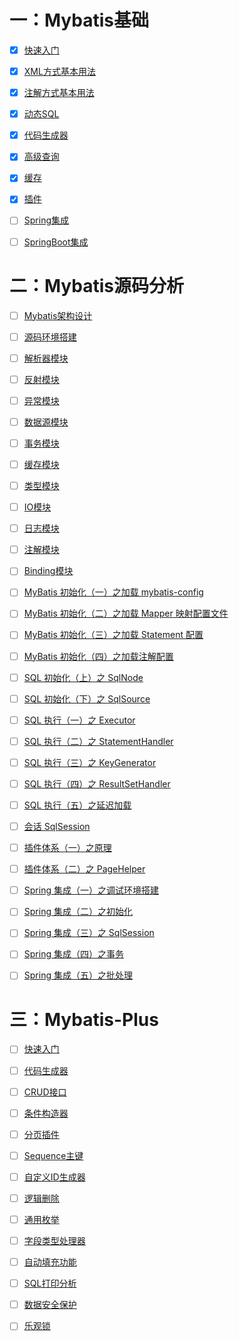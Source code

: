 # 一：Mybatis基础

- [x] [快速入门](https://github.com/Rocks526/Java-Notes/blob/master/docs/常用框架/Mybatis/01-快速入门.md)

- [x] [XML方式基本用法](https://github.com/Rocks526/Java-Notes/blob/master/docs/常用框架/Mybatis/02-XML基本方式用法.md)

- [x] [注解方式基本用法](https://github.com/Rocks526/Java-Notes/blob/master/docs/常用框架/Mybatis/03-注解方式基本用法.md)

- [x] [动态SQL](https://github.com/Rocks526/Java-Notes/blob/master/docs/常用框架/Mybatis/04-动态SQL.md)

- [x] [代码生成器](https://github.com/Rocks526/Java-Notes/blob/master/docs/常用框架/Mybatis/05-代码生成器.md)

- [x] [高级查询](https://github.com/Rocks526/Java-Notes/blob/master/docs/常用框架/Mybatis/06-高级查询.md)

- [x] [缓存](https://github.com/Rocks526/Java-Notes/blob/master/docs/常用框架/Mybatis/07-缓存配置.md)

- [x] [插件](https://github.com/Rocks526/Java-Notes/blob/master/docs/常用框架/Mybatis/08-插件.md)

- [ ] [Spring集成](https://github.com/Rocks526/Java-Notes/blob/master/docs/常用框架/Mybatis/09-Spring集成.md)

- [ ] [SpringBoot集成](https://github.com/Rocks526/Java-Notes/blob/master/docs/常用框架/Mybatis/10-SpringBoot集成.md)

# 二：Mybatis源码分析

- [ ] [Mybatis架构设计](https://github.com/Rocks526/Java-Notes/blob/master/docs/常用框架/Mybatis/11-Mybatis架构设计.md)

- [ ] [源码环境搭建](https://github.com/Rocks526/Java-Notes/blob/master/docs/常用框架/Mybatis/11-源码环境搭建.md)

- [ ] [解析器模块](https://github.com/Rocks526/Java-Notes/blob/master/docs/常用框架/Mybatis/12-解析器模块源码.md)

- [ ] [反射模块](https://github.com/Rocks526/Java-Notes/blob/master/docs/常用框架/Mybatis/13-反射模块.md)

- [ ] [异常模块](https://github.com/Rocks526/Java-Notes/blob/master/docs/常用框架/Mybatis/14-异常模块.md)

- [ ] [数据源模块](https://github.com/Rocks526/Java-Notes/blob/master/docs/常用框架/Mybatis/15-数据源模块.md)

- [ ] [事务模块](https://github.com/Rocks526/Java-Notes/blob/master/docs/常用框架/Mybatis/16-事务模块.md)

- [ ] [缓存模块](https://github.com/Rocks526/Java-Notes/blob/master/docs/常用框架/Mybatis/17-缓存模块.md)

- [ ] [类型模块](https://github.com/Rocks526/Java-Notes/blob/master/docs/常用框架/Mybatis/18-类型模块.md)

- [ ] [IO模块](https://github.com/Rocks526/Java-Notes/blob/master/docs/常用框架/Mybatis/19-IO模块.md)

- [ ] [日志模块](https://github.com/Rocks526/Java-Notes/blob/master/docs/常用框架/Mybatis/20-日志模块.md)

- [ ] [注解模块](https://github.com/Rocks526/Java-Notes/blob/master/docs/常用框架/Mybatis/21-注解模块.md)

- [ ] [Binding模块](https://github.com/Rocks526/Java-Notes/blob/master/docs/常用框架/Mybatis/22-Binding模块.md)

- [ ] [MyBatis 初始化（一）之加载 mybatis-config](https://github.com/Rocks526/Java-Notes/blob/master/docs/常用框架/Mybatis/23-MyBatis初始化（一）之加载mybatis-config.md)

- [ ] [MyBatis 初始化（二）之加载 Mapper 映射配置文件](https://github.com/Rocks526/Java-Notes/blob/master/docs/常用框架/Mybatis/24-MyBatis初始化（二）之加载Mapper映射配置文件.md)

- [ ] [MyBatis 初始化（三）之加载 Statement 配置](https://github.com/Rocks526/Java-Notes/blob/master/docs/常用框架/Mybatis/25-MyBatis初始化（三）之加载Statement配置.md)

- [ ] [MyBatis 初始化（四）之加载注解配置](https://github.com/Rocks526/Java-Notes/blob/master/docs/常用框架/Mybatis/26-MyBatis初始化（四）之加载注解配置.md)

- [ ] [SQL 初始化（上）之 SqlNode](https://github.com/Rocks526/Java-Notes/blob/master/docs/常用框架/Mybatis/27-SQL初始化之SqlNode.md)

- [ ] [SQL 初始化（下）之 SqlSource](https://github.com/Rocks526/Java-Notes/blob/master/docs/常用框架/Mybatis/28-SQL初始化（下）之SqlSource.md)

- [ ] [SQL 执行（一）之 Executor](https://github.com/Rocks526/Java-Notes/blob/master/docs/常用框架/Mybatis/29-SQL执行（一）之Executor.md)

- [ ] [SQL 执行（二）之 StatementHandler](https://github.com/Rocks526/Java-Notes/blob/master/docs/常用框架/Mybatis/30-SQL执行（二）之StatementHandler.md)

- [ ] [SQL 执行（三）之 KeyGenerator](https://github.com/Rocks526/Java-Notes/blob/master/docs/常用框架/Mybatis/31-SQL执行（三）之KeyGenerator.md)

- [ ] [SQL 执行（四）之 ResultSetHandler](https://github.com/Rocks526/Java-Notes/blob/master/docs/常用框架/Mybatis/32-SQL执行（四）之ResultSetHandler.md)

- [ ] [SQL 执行（五）之延迟加载](https://github.com/Rocks526/Java-Notes/blob/master/docs/常用框架/Mybatis/33-SQL执行（五）之延迟加载.md)

- [ ] [会话 SqlSession](https://github.com/Rocks526/Java-Notes/blob/master/docs/常用框架/Mybatis/34-会话SqlSession.md)

- [ ] [插件体系（一）之原理](https://github.com/Rocks526/Java-Notes/blob/master/docs/常用框架/Mybatis/35-插件体系（一）之原理.md)

- [ ] [插件体系（二）之 PageHelper](https://github.com/Rocks526/Java-Notes/blob/master/docs/常用框架/Mybatis/36-插件体系（二）之PageHelper.md)

- [ ] [Spring 集成（一）之调试环境搭建](https://github.com/Rocks526/Java-Notes/blob/master/docs/常用框架/Mybatis/37-Spring集成（一）之调试环境搭建.md)

- [ ] [Spring 集成（二）之初始化](https://github.com/Rocks526/Java-Notes/blob/master/docs/常用框架/Mybatis/38-Spring集成（二）之初始化.md)

- [ ] [Spring 集成（三）之 SqlSession](https://github.com/Rocks526/Java-Notes/blob/master/docs/常用框架/Mybatis/39-Spring集成（三）之SqlSession.md)

- [ ] [Spring 集成（四）之事务](https://github.com/Rocks526/Java-Notes/blob/master/docs/常用框架/Mybatis/40-Spring集成（四）之事务.md)

- [ ] [Spring 集成（五）之批处理](https://github.com/Rocks526/Java-Notes/blob/master/docs/常用框架/Mybatis/41-Spring集成（五）之批处理.md)

# 三：Mybatis-Plus

- [ ] [快速入门](https://github.com/Rocks526/Java-Notes/blob/master/docs/常用框架/Mybatis-plus/快速入门.md)

- [ ] [代码生成器](https://github.com/Rocks526/Java-Notes/blob/master/docs/常用框架/Mybatis-plus/代码生成器.md)

- [ ] [CRUD接口](https://github.com/Rocks526/Java-Notes/blob/master/docs/常用框架/Mybatis-plus/CRUD接口.md)

- [ ] [条件构造器](https://github.com/Rocks526/Java-Notes/blob/master/docs/常用框架/Mybatis-plus/条件构造器.md)

- [ ] [分页插件](https://github.com/Rocks526/Java-Notes/blob/master/docs/常用框架/Mybatis-plus/分页插件.md)

- [ ] [Sequence主键](https://github.com/Rocks526/Java-Notes/blob/master/docs/常用框架/Mybatis-plus/Sequence主键.md)

- [ ] [自定义ID生成器](https://github.com/Rocks526/Java-Notes/blob/master/docs/常用框架/Mybatis-plus/自定义ID生成器.md)

- [ ] [逻辑删除](https://github.com/Rocks526/Java-Notes/blob/master/docs/常用框架/Mybatis-plus/逻辑删除.md)

- [ ] [通用枚举](https://github.com/Rocks526/Java-Notes/blob/master/docs/常用框架/Mybatis-plus/通用枚举.md)

- [ ] [字段类型处理器](https://github.com/Rocks526/Java-Notes/blob/master/docs/常用框架/Mybatis-plus/字段类型处理器.md)

- [ ] [自动填充功能](https://github.com/Rocks526/Java-Notes/blob/master/docs/常用框架/Mybatis-plus/自动填充功能.md)

- [ ] [SQL打印分析](https://github.com/Rocks526/Java-Notes/blob/master/docs/常用框架/Mybatis-plus/SQL打印分析.md)

- [ ] [数据安全保护](https://github.com/Rocks526/Java-Notes/blob/master/docs/常用框架/Mybatis-plus/数据安全保护.md)

- [ ] [乐观锁](https://github.com/Rocks526/Java-Notes/blob/master/docs/常用框架/Mybatis-plus/乐观锁.md)


